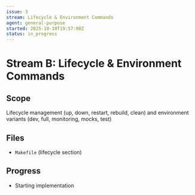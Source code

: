 ```yaml
---
issue: 3
stream: Lifecycle & Environment Commands
agent: general-purpose
started: 2025-10-10T19:57:00Z
status: in_progress
---
```


# Stream B: Lifecycle & Environment Commands

## Scope
Lifecycle management (up, down, restart, rebuild, clean) and environment variants (dev, full, monitoring, mocks, test)

## Files
- `Makefile` (lifecycle section)

## Progress
- Starting implementation
